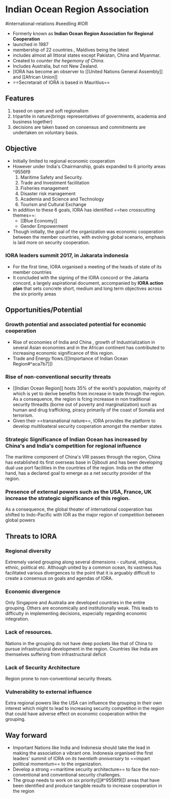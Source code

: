 # Indian Ocean Region Association
#international-relations #seedling  #IOR 


- Formerly known as **Indian Ocean Region Association for Regional Cooperation**
- launched in 1987
- membership of 22 countries., Maldives being the latest
- includes almost all littoral states except Pakistan, China and Myanmar.
- Created to *counter the hegemony of China*.
- Includes Australia, but not New Zealand.
- [IORA has become an observer to [[United Nations General Assembly]] and [[African Union]]
-  ==Secretarait of IORA is based in Mauritius==
## Features
1. based on open and soft regionalism
2.  tripartite in nature(brings representatives of governments, academia and business together)
3.  decisions are taken based on consensus and commitments are undertaken on voluntary basis.
## Objective
- Initially limited to regional economic cooperation
- However under India's Chairmanship, goals expanded to 6 priority areas  ^9556f9
	1. Maritime Safety and Security.
	2. Trade and Investment facilitation
	3. Fisheries management
	4. Disaster risk management
	5. Academia and Science and Technology
	6. Tourism and Cultural Exchange
- In addition to these 6 goals, IORA has identified ==two crosscutting themes==:
	- [[Blue Economy]]
	- Gender Empowerment
- Though initially, the goal of the organization was economic cooperation between the member countries, with evolving global scenario, emphasis is laid more on security cooperation.
### IORA leaders summit 2017, in Jakarata indonesia
- For the first time, IORA organised a meeting of the heads of state of its member countries
- It concluded with the signing of the IORA concord or the Jakarta concord, a largely aspirational document, accompanied by **IORA action plan** that sets concrete short, medium and long term objectives across the six priority areas
## Opportunities/Potential
### Growth potential and associated potential for economic cooperation
- Rise of economies of India and China , growth of Industrialization in several Asian economies and in the African continent has contributed to increasing economic significance of this region.
- Trade and Energy flows.([[Importance of Indian Ocean Region#^aca7b7]])
### Rise of non-conventional security threats
- [[Indian Ocean Region]] hosts 35% of the world's population, majority of which is yet to derive benefits from increase in trade through the region. As a consequence, the region is fcing increasse  in non traditional security threadts (borne out of poverty and marginalization) such as human and drug trafficking, piracy primarily of the coast of Somalia and terrorism.
- Given their ==transnational nature==, IORA provides the platform to develop multiloateral security cooperation amongst the member states
### Strategic Significance of Indian Ocean has increased by China's and India's competition for regional influence
 The maritime component of China's VRI passes through the region, China has established its first overseas base in Djibouti and has been developing dual use port facilities in the countries of the region. India on the other hand, has a declared goal to emerge as a net security provider of the region.
### Presence of external powers such as the USA, France, UK increase the strategic significance of this region.
As a consequence, the global theater of international cooperation has shifted to Indo-Pacific with IOR as the major region of competition between global powers
## Threats to IORA
### Regional diversity
Extremely varied grouping along several dimensions - cultural, religious, ethnic, political etc. Although united by a common ocean, its vastness has facilitated various divergences to the point that it is arguably difficult to create a consensus on goals and agendas of IORA.
### Economic divergence
Only Singapore and Australia are developed countries in the entire grouping. Others are economically and institutionally weak. This leads to difficulty in implementing decisions, especially regarding economic integration.
### Lack of resources.
Nations in the grouping do not have deep pockets like that of China to pursue infrastructural development in the region. Countries like India are themselves suffering from infrastructural deficit
### Lack of Security Architecture
Region prone to non-conventional security threats.
### Vulnerability to external influence
Extra regional powers like the USA can influence the grouping in their own interest which might to lead to increasing security competition in the region that could have adverse effect on economic cooperation within the grouping.

## Way forward
- Important Nations like India and Indonesia should take the lead in making the association a vibrant one. Indonesia organised the first leaders' summit of IORA on *its twentieth anniversary* to ==impart political momentum== to the organization.
- Develop a strong ==maritime security architecture== to face the non-conventional and conventional security challenges.
- The group needs to work on six priority([[#^9556f9]]) areas that have been identified and produce tangible results to increase cooperation in the region